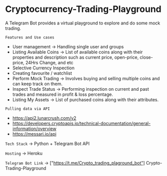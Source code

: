 # Cryptocurrency-Trading-Playground
A Telegram Bot provides a virtual playground to explore and do some mock trading.

`Features and Use cases`
- User management -> Handling single user and groups
- Listing Available Coins -> List of available coins along with their properties and description such as current price, open-price, close-price, 24Hrs Change, and etc
- Selective Currency Inspection
- Creating favourite / watchlist
- Perform Mock Trading -> Involves buying and selling multiple coins and can keep track on them.
- Inspect Trade Status -> Performing inspection on current and past trades and measured in profit & loss percentage.
- Listing My Assets -> List of purchased coins along with their attributes.

`Pulling data via API`
- https://api2.lunarcrush.com/v2
- https://developers.cryptoapis.io/technical-documentation/general-information/overview
- https://messari.io/api

`Tech Stack` -> Python + Telegram Bot API

`Hosting` -> Heroku

`Telegram Bot Link` -> ["https://t.me/Crypto_trading_plaground_bot"] Crypto-Trading-Playground
